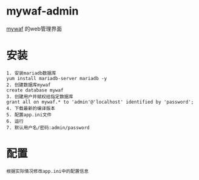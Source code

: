 # mywaf-admin
[mywaf](https://github.com/medasz/mywaf)
的web管理界面
# 安装
```shell script
1. 安装mariadb数据库
yum install mariadb-server mariadb -y
2. 创建数据库mywaf
create database mywaf
3. 创建用户并赋权给指定数据库
grant all on mywaf.* to 'admin'@'localhost' identified by 'password';
4. 下载最新的编译版本
5. 配置app.ini文件
6. 运行
7. 默认用户名/密码:admin/password
```

# 配置
```shell script
根据实际情况修改app.ini中的配置信息
```
